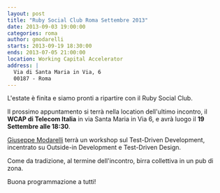 ```yaml
---
layout: post
title: "Ruby Social Club Roma Settembre 2013"
date: 2013-09-03 19:00:00
categories: roma
author: gmodarelli
starts: 2013-09-19 18:30:00
ends: 2013-07-05 21:00:00
location: Working Capital Accelerator
address: |
  Via di Santa Maria in Via, 6
  00187 - Roma
---
```


L'estate &egrave; finita e siamo pronti a ripartire con il Ruby Social Club.

Il prossimo appuntamento si terr&agrave; nella location dell'ultimo incontro, il **WCAP di Telecom Italia** in via Santa Maria in Via 6, e avr&agrave; luogo il **19 Settembre alle 18:30**.

[Giuseppe Modarelli](http://gmodarelli.github.io) terr&agrave; un workshop sul Test-Driven Development, incentrato su Outside-in Development e Test-Driven Design.

Come da tradizione, al termine dell'incontro, birra collettiva in un pub di zona.

Buona programmazione a tutti!
